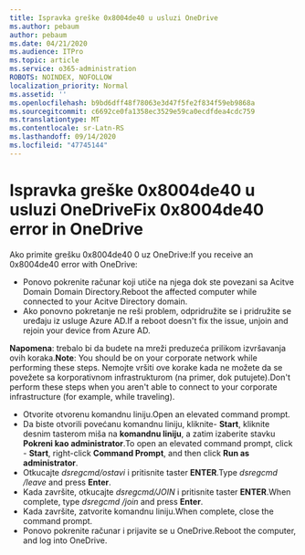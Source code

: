 ```yaml
---
title: Ispravka greške 0x8004de40 u usluzi OneDrive
ms.author: pebaum
author: pebaum
ms.date: 04/21/2020
ms.audience: ITPro
ms.topic: article
ms.service: o365-administration
ROBOTS: NOINDEX, NOFOLLOW
localization_priority: Normal
ms.assetid: ''
ms.openlocfilehash: b9bd6dff48f78063e3d47f5fe2f834f59eb9868a
ms.sourcegitcommit: c6692ce0fa1358ec3529e59ca0ecdfdea4cdc759
ms.translationtype: MT
ms.contentlocale: sr-Latn-RS
ms.lasthandoff: 09/14/2020
ms.locfileid: "47745144"
---
```

# <a name="fix-0x8004de40-error-in-onedrive"></a><span data-ttu-id="d3f8e-102">Ispravka greške 0x8004de40 u usluzi OneDrive</span><span class="sxs-lookup"><span data-stu-id="d3f8e-102">Fix 0x8004de40 error in OneDrive</span></span>

<span data-ttu-id="d3f8e-103">Ako primite grešku 0x8004de40 0 uz OneDrive:</span><span class="sxs-lookup"><span data-stu-id="d3f8e-103">If you receive an 0x8004de40 error with OneDrive:</span></span>

- <span data-ttu-id="d3f8e-104">Ponovo pokrenite računar koji utiče na njega dok ste povezani sa Acitve Domain Domain Directory.</span><span class="sxs-lookup"><span data-stu-id="d3f8e-104">Reboot the affected computer while connected to your Acitve Directory domain.</span></span>
- <span data-ttu-id="d3f8e-105">Ako ponovno pokretanje ne reši problem, odpridružite se i pridružite se uređaju iz usluge Azure AD.</span><span class="sxs-lookup"><span data-stu-id="d3f8e-105">If a reboot doesn't fix the issue, unjoin and rejoin your device from Azure AD.</span></span> 

<span data-ttu-id="d3f8e-106">**Napomena**: trebalo bi da budete na mreži preduzeća prilikom izvršavanja ovih koraka.</span><span class="sxs-lookup"><span data-stu-id="d3f8e-106">**Note**: You should be on your corporate network while performing these steps.</span></span> <span data-ttu-id="d3f8e-107">Nemojte vršiti ove korake kada ne možete da se povežete sa korporativnom infrastrukturom (na primer, dok putujete).</span><span class="sxs-lookup"><span data-stu-id="d3f8e-107">Don't perform these steps when you aren't able to connect to your corporate infrastructure (for example, while traveling).</span></span> 

- <span data-ttu-id="d3f8e-108">Otvorite otvorenu komandnu liniju.</span><span class="sxs-lookup"><span data-stu-id="d3f8e-108">Open an elevated command prompt.</span></span> 
- <span data-ttu-id="d3f8e-109">Da biste otvorili povećanu komandnu liniju, kliknite- **Start**, kliknite desnim tasterom miša na **komandnu liniju**, a zatim izaberite stavku **Pokreni kao administrator**.</span><span class="sxs-lookup"><span data-stu-id="d3f8e-109">To open an elevated command prompt, click - **Start**, right-click **Command Prompt**, and then click **Run as administrator**.</span></span>
- <span data-ttu-id="d3f8e-110">Otkucajte *dsregcmd/ostavi* i pritisnite taster **ENTER**.</span><span class="sxs-lookup"><span data-stu-id="d3f8e-110">Type *dsregcmd /leave* and press **Enter**.</span></span>
- <span data-ttu-id="d3f8e-111">Kada završite, otkucajte *dsregcmd/JOIN* i pritisnite taster **ENTER**.</span><span class="sxs-lookup"><span data-stu-id="d3f8e-111">When complete, type *dsregcmd /join* and press **Enter**.</span></span>
- <span data-ttu-id="d3f8e-112">Kada završite, zatvorite komandnu liniju.</span><span class="sxs-lookup"><span data-stu-id="d3f8e-112">When complete, close the command prompt.</span></span>
- <span data-ttu-id="d3f8e-113">Ponovo pokrenite računar i prijavite se u OneDrive.</span><span class="sxs-lookup"><span data-stu-id="d3f8e-113">Reboot the computer, and log into OneDrive.</span></span>